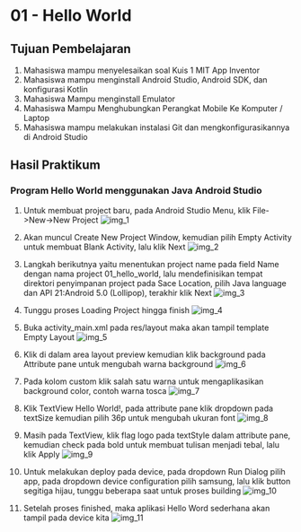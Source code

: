 # 01 - Hello World

## Tujuan Pembelajaran

1. Mahasiswa mampu menyelesaikan soal Kuis 1 MIT App Inventor
2. Mahasiswa mampu menginstall Android Studio, Android SDK, dan konfigurasi Kotlin
3. Mahasiswa Mampu menginstall Emulator
4. Mahasiswa Mampu Menghubungkan Perangkat Mobile Ke Komputer / Laptop
5. Mahasiswa mampu melakukan instalasi Git dan mengkonfigurasikannya di Android Studio

## Hasil Praktikum 

### Program Hello World menggunakan Java Android Studio

1. Untuk membuat project baru, pada Android Studio Menu, klik File->New->New Project
![img_1](img/img_1.png)

2. Akan muncul Create New Project Window, kemudian pilih Empty Activity untuk membuat Blank Activity, lalu klik Next
![img_2](img/img_2.png)

3. Langkah berikutnya yaitu menentukan project name pada field Name dengan nama project 01_hello_world, lalu mendefinisikan tempat direktori penyimpanan project pada Sace Location, pilih Java language dan API 21:Android 5.0 (Lollipop), terakhir klik Next
![img_3](img/img_3.png)

4. Tunggu proses Loading Project hingga finish
![img_4](img/img_4.png)

5. Buka activity_main.xml pada res/layout maka akan tampil template Empty Layout
![img_5](img/img_5.png)

6. Klik di dalam area layout preview kemudian klik background pada Attribute pane untuk mengubah warna background
![img_6](img/img_6.png)

7. Pada kolom custom klik salah satu warna untuk mengaplikasikan background color, contoh warna tosca
![img_7](img/img_7.png)

8. Klik TextView Hello World!, pada attribute pane klik dropdown pada textSize kemudian pilih 36p untuk mengubah ukuran font
![img_8](img/img_8.png)

9. Masih pada TextView, klik flag logo pada textStyle dalam attribute pane, kemudian check pada bold untuk membuat tulisan menjadi tebal, lalu klik Apply
![img_9](img/img_9.png)

10. Untuk melakukan deploy pada device, pada dropdown Run Dialog pilih app, pada dropdown device configuration pilih samsung, lalu klik button segitiga hijau, tunggu beberapa saat untuk proses building
![img_10](img/img_10.png)

11. Setelah proses finished, maka aplikasi Hello Word sederhana akan tampil pada device kita
![img_11](img/img_11.png)